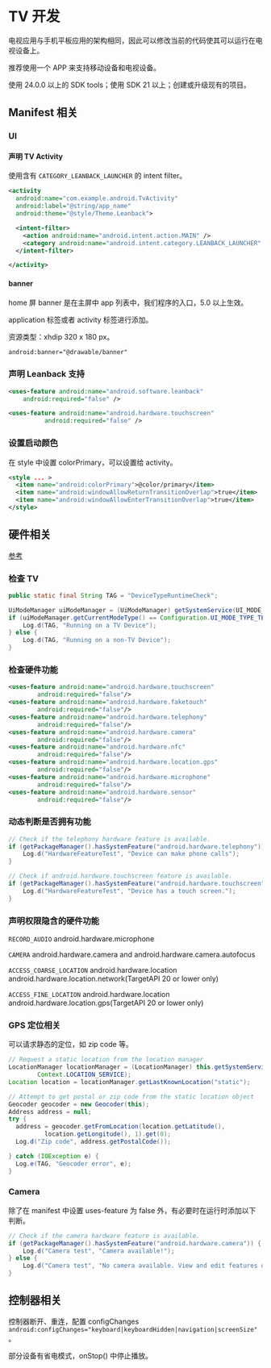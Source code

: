 # TV 开发

电视应用与手机平板应用的架构相同，因此可以修改当前的代码使其可以运行在电视设备上。

推荐使用一个 APP 来支持移动设备和电视设备。

使用 24.0.0 以上的 SDK tools；使用 SDK 21 以上；创建或升级现有的项目。

## Manifest 相关

### UI

#### 声明 TV Activity

使用含有 `CATEGORY_LEANBACK_LAUNCHER` 的 intent filter。

```xml
<activity
  android:name="com.example.android.TvActivity"
  android:label="@string/app_name"
  android:theme="@style/Theme.Leanback">

  <intent-filter>
    <action android:name="android.intent.action.MAIN" />
    <category android:name="android.intent.category.LEANBACK_LAUNCHER" />
  </intent-filter>

</activity>
```

#### banner

home 屏 banner 是在主屏中 app 列表中，我们程序的入口，5.0 以上生效。

application 标签或者 activity 标签进行添加。

资源类型：xhdip 320 x 180 px。

```xml
android:banner="@drawable/banner"
```

### 声明 Leanback 支持

```xml
<uses-feature android:name="android.software.leanback"
    android:required="false" />

<uses-feature android:name="android.hardware.touchscreen"
          android:required="false" />
```

### 设置启动颜色

在 style 中设置 colorPrimary，可以设置给 activity。

```xml
<style ... >
  <item name="android:colorPrimary">@color/primary</item>
  <item name="android:windowAllowReturnTransitionOverlap">true</item>
  <item name="android:windowAllowEnterTransitionOverlap">true</item>
</style>
```

## 硬件相关

[参考](https://developer.android.com/guide/topics/manifest/uses-feature-element.html#features-reference)

### 检查 TV

```java
public static final String TAG = "DeviceTypeRuntimeCheck";

UiModeManager uiModeManager = (UiModeManager) getSystemService(UI_MODE_SERVICE);
if (uiModeManager.getCurrentModeType() == Configuration.UI_MODE_TYPE_TELEVISION) {
    Log.d(TAG, "Running on a TV Device");
} else {
    Log.d(TAG, "Running on a non-TV Device");
}
```

### 检查硬件功能

```xml
<uses-feature android:name="android.hardware.touchscreen"
        android:required="false"/>
<uses-feature android:name="android.hardware.faketouch"
        android:required="false"/>
<uses-feature android:name="android.hardware.telephony"
        android:required="false"/>
<uses-feature android:name="android.hardware.camera"
        android:required="false"/>
<uses-feature android:name="android.hardware.nfc"
        android:required="false"/>
<uses-feature android:name="android.hardware.location.gps"
        android:required="false"/>
<uses-feature android:name="android.hardware.microphone"
        android:required="false"/>
<uses-feature android:name="android.hardware.sensor"
        android:required="false"/>
```

### 动态判断是否拥有功能

```java
// Check if the telephony hardware feature is available.
if (getPackageManager().hasSystemFeature("android.hardware.telephony")) {
    Log.d("HardwareFeatureTest", "Device can make phone calls");
}

// Check if android.hardware.touchscreen feature is available.
if (getPackageManager().hasSystemFeature("android.hardware.touchscreen")) {
    Log.d("HardwareFeatureTest", "Device has a touch screen.");
}
```

### 声明权限隐含的硬件功能

`RECORD_AUDIO` android.hardware.microphone

`CAMERA` android.hardware.camera and android.hardware.camera.autofocus

`ACCESS_COARSE_LOCATION` android.hardware.location android.hardware.location.network(TargetAPI 20 or lower only)

`ACCESS_FINE_LOCATION` android.hardware.location android.hardware.location.gps(TargetAPI 20 or lower only)

### GPS 定位相关

可以请求静态的定位，如 zip code 等。

```java
// Request a static location from the location manager
LocationManager locationManager = (LocationManager) this.getSystemService(
        Context.LOCATION_SERVICE);
Location location = locationManager.getLastKnownLocation("static");

// Attempt to get postal or zip code from the static location object
Geocoder geocoder = new Geocoder(this);
Address address = null;
try {
  address = geocoder.getFromLocation(location.getLatitude(),
          location.getLongitude(), 1).get(0);
  Log.d("Zip code", address.getPostalCode());

} catch (IOException e) {
  Log.e(TAG, "Geocoder error", e);
}
```

### Camera

除了在 manifest 中设置 uses-feature 为 false 外，有必要时在运行时添加以下判断。

```java
// Check if the camera hardware feature is available.
if (getPackageManager().hasSystemFeature("android.hardware.camera")) {
    Log.d("Camera test", "Camera available!");
} else {
    Log.d("Camera test", "No camera available. View and edit features only.");
}
```

## 控制器相关

控制器断开、重连，配置 configChanges `android:configChanges="keyboard|keyboardHidden|navigation|screenSize"`。

部分设备有省电模式，onStop() 中停止播放。